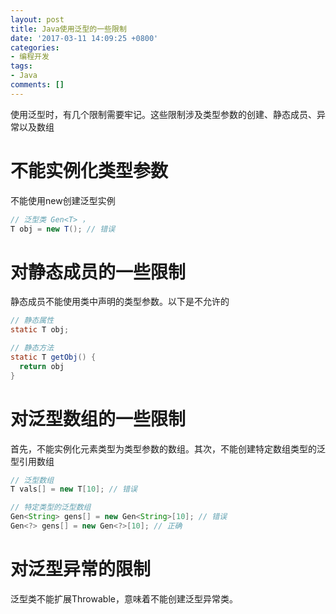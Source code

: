 ```yaml
---
layout: post
title: Java使用泛型的一些限制
date: '2017-03-11 14:09:25 +0800'
categories:
- 编程开发
tags:
- Java
comments: []
---
```

使用泛型时，有几个限制需要牢记。这些限制涉及类型参数的创建、静态成员、异常以及数组

# 不能实例化类型参数

不能使用new创建泛型实例

```java
// 泛型类 Gen<T> ，
T obj = new T(); // 错误
```

# 对静态成员的一些限制

静态成员不能使用类中声明的类型参数。以下是不允许的

```java
// 静态属性
static T obj;

// 静态方法
static T getObj() {
  return obj
}
```

# 对泛型数组的一些限制

首先，不能实例化元素类型为类型参数的数组。其次，不能创建特定数组类型的泛型引用数组

```java
// 泛型数组
T vals[] = new T[10]; // 错误

// 特定类型的泛型数组
Gen<String> gens[] = new Gen<String>[10]; // 错误
Gen<?> gens[] = new Gen<?>[10]; // 正确
```

# 对泛型异常的限制

泛型类不能扩展Throwable，意味着不能创建泛型异常类。

